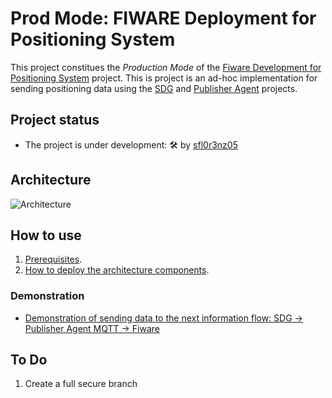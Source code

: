 # Prod Mode: FIWARE Deployment for Positioning System

This project constitues the *Production Mode* of the [Fiware Development for Positioning System]() project. This is project is an ad-hoc implementation for sending positioning data using the [SDG]() and [Publisher Agent]() projects.

## Project status

- The project is under development: 🛠 by [sfl0r3nz05](sfigueroa@ceit.es)

## Architecture

![Architecture](./documentation/images/ArchitectureK8s.png)

## How to use

1. [Prerequisites](./documentation/prerequisites.md).
2. [How to deploy the architecture components](./documentation/Deployment.md).

### Demonstration

- [Demonstration of sending data to the next information flow: SDG -> Publisher Agent MQTT -> Fiware](https://youtu.be/Ynww1Nbpxbc)

## To Do

1. Create a full secure branch
